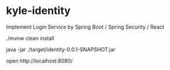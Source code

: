 # kyle-identity
Implement Login Service by Spring Boot / Spring Security / React


./mvnw clean install

java -jar ./target/identity-0.0.1-SNAPSHOT.jar

open http://localhost:8080/
